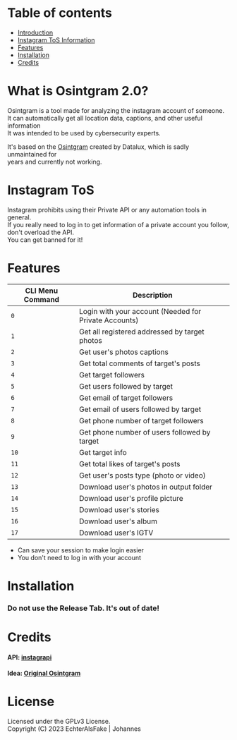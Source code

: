 # Table of contents
- [Introduction](#what-is-osintgram-20-)
- [Instagram ToS Information](#instagram-tos)
- [Features](#features)
- [Installation](#installation)
- [Credits](#credits)



# What is Osintgram 2.0? 

Osintgram is a tool made for analyzing the instagram account of someone.
<Br>It can automatically get all location data, captions, and other useful information
<br>It was intended to be used by cybersecurity experts.

It's based on the [Osintgram](https://github.com/Datalux/Osintgram) created by Datalux, which is sadly unmaintained for
<br>years and currently not working.

# Instagram ToS

Instagram prohibits using their Private API or any automation
tools in general. <br>If you really need to log in to get information 
of a private account you follow, don't overload the API. <br>You can get banned for it!


# Features


| CLI Menu Command | Description                                           |
|------------------|-------------------------------------------------------|
| `0`              | Login with your account (Needed for Private Accounts) |
| `1`              | Get all registered addressed by target photos         |
| `2`              | Get user's photos captions                            |
| `3`              | Get total comments of target's posts                  |
| `4`              | Get target followers                                  |
| `5`              | Get users followed by target                          |
| `6`              | Get email of target followers                         |
| `7`              | Get email of users followed by target                 |
| `8`              | Get phone number of target followers                  |
| `9`              | Get phone number of users followed by target          |
| `10`             | Get target info                                       |
| `11`             | Get total likes of target's posts                     |
| `12`             | Get user's posts type (photo or video)                |
| `13`             | Download user's photos in output folder               |
| `14`             | Download user's profile picture                       |
| `15`             | Download user's stories                               |
| `16`             | Download user's album                                 |
| `17`             | Download user's IGTV                                  |
- Can save your session to make login easier
- You don't need to log in with your account


# Installation
### Do not use the Release Tab. It's out of date!


# Credits

#### API: [instagrapi](https://github.com/subzeroid/instagrapi)
#### Idea: [Original Osintgram](https://github.com/datalux/Osintgram)

# License

Licensed under the GPLv3 License.
<br>Copyright (C) 2023 EchterAlsFake | Johannes 